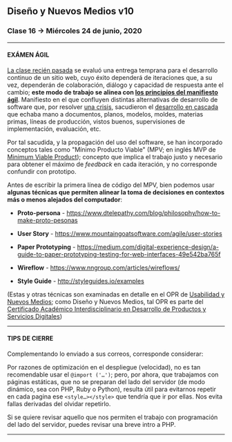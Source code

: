 ## Diseño y Nuevos Medios v10 

### Clase 16 → Miércoles 24 de junio, 2020

- - - - - - - - -

#### EXÁMEN ÁGIL

[La clase recién pasada](https://github.com/profesorfaco/dno037-2020/tree/gh-pages/clase-15) se evaluó una entrega temprana para el desarrollo continuo de un sitio web, cuyo éxito dependerá de iteraciones que, a su vez, dependerán de colaboración, diálogo y capacidad de respuesta ante el cambio; **este modo de trabajo se alinea con [los principios del manifiesto ágil](https://agilemanifesto.org/iso/es/principles.html)**. Manifiesto en el que confluyen distintas alternativas de desarrollo de software que, por resolver [una crisis](https://es.wikipedia.org/wiki/Crisis_del_software), sacudieron el [desarrollo en cascada](https://es.wikipedia.org/wiki/Desarrollo_en_cascada) que echaba mano a documentos, planos, modelos, moldes, materias primas, líneas de producción, vistos buenos, supervisiones de implementación, evaluación, etc.

Por tal sacudida, y la propagación del uso del software, se han incorporado conceptos tales como "Mínimo Producto Viable" (MPV; en inglés MVP de [Minimum Viable Product](https://www.youtube.com/watch?v=ixpphYTDiOM)); concepto que implica el trabajo justo y necesario para obtener el máximo de *feedback* en cada iteración, y no corresponde confundir con prototipo.

Antes de escribir la primera línea de código del MPV, bien podemos usar **algunas técnicas que permiten alinear la toma de decisiones en contextos más o menos alejados del computador**:

- **Proto-persona** - https://www.dtelepathy.com/blog/philosophy/how-to-make-proto-pesonas

- **User Story** - https://www.mountaingoatsoftware.com/agile/user-stories

- **Paper Prototyping** - https://medium.com/digital-experience-design/a-guide-to-paper-prototyping-testing-for-web-interfaces-49e542ba765f

- **Wireflow** - https://www.nngroup.com/articles/wireflows/

- **Style Guide** - http://styleguides.io/examples

(Estas y otras técnicas son examinadas en detalle en el OPR de [Usabilidad y Nuevos Medios](http://catalogo.uc.cl/index.php?tmpl=component&option=com_catalogo&view=programa&sigla=dno046); como Diseño y Nuevos Medios, tal OPR es parte del [Certificado Académico Interdisciplinario en Desarrollo de Productos y Servicios Digitales](http://formaciongeneral.uc.cl/certificados-academicos/interdisciplinarios/arquitectura-diseno-y-estudios-urbanos/escuela-de-diseno/desarrollo-de-productos-y-servicios-digitales))

- - - - - - - - - - - - - - - - - - - - - - - - - -

#### TIPS DE CIERRE

Complementando lo enviado a sus correos, corresponde considerar:

Por razones de optimización en el despliegue (velocidad), no es tan recomendable usar el `@import ('…')`; pero, por ahora, que trabajamos con páginas estáticas, que no se preparan del lado del servidor (de modo dinámico, sea con PHP, Ruby o Python), resulta útil para evitarnos repetir en cada pagina ese `<style…></style>` que tendría que ir por ellas. Nos evita fallas derivadas del olvidar repetirlo.

Si se quiere revisar aquello que nos permiten el trabajo con programación del lado del servidor, puedes revisar una breve intro a PHP.

- - - - - - - - - - - - - - - - - - - - - - - - - -



